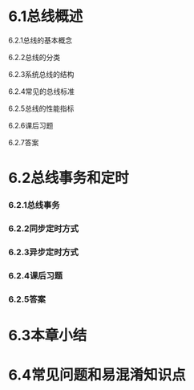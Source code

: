 # 6.1总线概述

6.2.1总线的基本概念

6.2.2总线的分类

6.2.3系统总线的结构

6.2.4常见的总线标准

6.2.5总线的性能指标

6.2.6课后习题

6.2.7答案



# 6.2总线事务和定时

### 6.2.1总线事务

### 6.2.2同步定时方式

### 6.2.3异步定时方式

### 6.2.4课后习题

### 6.2.5答案



# 6.3本章小结



# 6.4常见问题和易混淆知识点